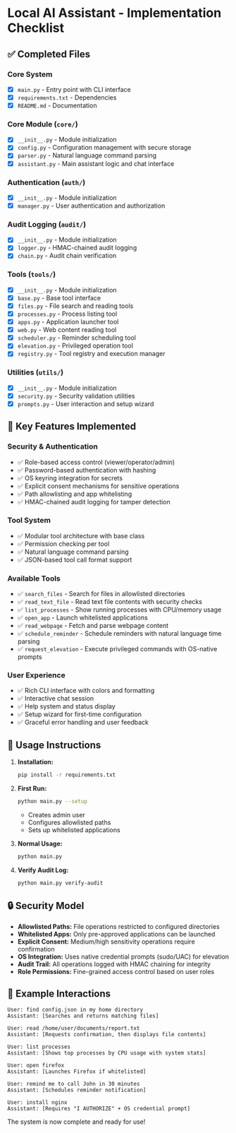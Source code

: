 # Local AI Assistant - Implementation Checklist

## ✅ Completed Files

### Core System
- [x] `main.py` - Entry point with CLI interface
- [x] `requirements.txt` - Dependencies
- [x] `README.md` - Documentation

### Core Module (`core/`)
- [x] `__init__.py` - Module initialization
- [x] `config.py` - Configuration management with secure storage
- [x] `parser.py` - Natural language command parsing
- [x] `assistant.py` - Main assistant logic and chat interface

### Authentication (`auth/`)
- [x] `__init__.py` - Module initialization  
- [x] `manager.py` - User authentication and authorization

### Audit Logging (`audit/`)
- [x] `__init__.py` - Module initialization
- [x] `logger.py` - HMAC-chained audit logging
- [x] `chain.py` - Audit chain verification

### Tools (`tools/`)
- [x] `__init__.py` - Module initialization
- [x] `base.py` - Base tool interface
- [x] `files.py` - File search and reading tools
- [x] `processes.py` - Process listing tool
- [x] `apps.py` - Application launcher tool
- [x] `web.py` - Web content reading tool
- [x] `scheduler.py` - Reminder scheduling tool
- [x] `elevation.py` - Privileged operation tool
- [x] `registry.py` - Tool registry and execution manager

### Utilities (`utils/`)
- [x] `__init__.py` - Module initialization
- [x] `security.py` - Security validation utilities
- [x] `prompts.py` - User interaction and setup wizard

## 🔧 Key Features Implemented

### Security & Authentication
- ✅ Role-based access control (viewer/operator/admin)
- ✅ Password-based authentication with hashing
- ✅ OS keyring integration for secrets
- ✅ Explicit consent mechanisms for sensitive operations
- ✅ Path allowlisting and app whitelisting
- ✅ HMAC-chained audit logging for tamper detection

### Tool System
- ✅ Modular tool architecture with base class
- ✅ Permission checking per tool
- ✅ Natural language command parsing
- ✅ JSON-based tool call format support

### Available Tools
- ✅ `search_files` - Search for files in allowlisted directories
- ✅ `read_text_file` - Read text file contents with security checks
- ✅ `list_processes` - Show running processes with CPU/memory usage
- ✅ `open_app` - Launch whitelisted applications
- ✅ `read_webpage` - Fetch and parse webpage content
- ✅ `schedule_reminder` - Schedule reminders with natural language time parsing
- ✅ `request_elevation` - Execute privileged commands with OS-native prompts

### User Experience
- ✅ Rich CLI interface with colors and formatting
- ✅ Interactive chat session
- ✅ Help system and status display
- ✅ Setup wizard for first-time configuration
- ✅ Graceful error handling and user feedback

## 🚀 Usage Instructions

1. **Installation:**
   ```bash
   pip install -r requirements.txt
   ```

2. **First Run:**
   ```bash
   python main.py --setup
   ```
   - Creates admin user
   - Configures allowlisted paths
   - Sets up whitelisted applications

3. **Normal Usage:**
   ```bash
   python main.py
   ```

4. **Verify Audit Log:**
   ```bash
   python main.py verify-audit
   ```

## 🔒 Security Model

- **Allowlisted Paths:** File operations restricted to configured directories
- **Whitelisted Apps:** Only pre-approved applications can be launched  
- **Explicit Consent:** Medium/high sensitivity operations require confirmation
- **OS Integration:** Uses native credential prompts (sudo/UAC) for elevation
- **Audit Trail:** All operations logged with HMAC chaining for integrity
- **Role Permissions:** Fine-grained access control based on user roles

## 📝 Example Interactions

```
User: find config.json in my home directory
Assistant: [Searches and returns matching files]

User: read /home/user/documents/report.txt
Assistant: [Requests confirmation, then displays file contents]

User: list processes
Assistant: [Shows top processes by CPU usage with system stats]

User: open firefox
Assistant: [Launches Firefox if whitelisted]

User: remind me to call John in 30 minutes
Assistant: [Schedules reminder notification]

User: install nginx
Assistant: [Requires "I AUTHORIZE" + OS credential prompt]
```

The system is now complete and ready for use!